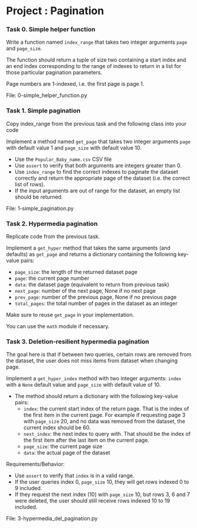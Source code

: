 # Project : Pagination

### Task 0. Simple helper function
Write a function named ``index_range`` that takes two integer arguments ``page`` and ``page_size``.

The function should return a tuple of size two containing a start index and an end index corresponding to the range of indexes to return in a list for those particular pagination parameters.

Page numbers are 1-indexed, i.e. the first page is page 1.

File: 0-simple_helper_function.py

### Task 1. Simple pagination
Copy index_range from the previous task and the following class into your code

Implement a method named ``get_page`` that takes two integer arguments ``page`` with default value 1 and ``page_size`` with default value 10.

- Use the ``Popular_Baby_name.csv`` CSV file
- Use ``assert`` to verify that both arguments are integers greater than 0.
- Use ``index_range`` to find the correct indexes to paginate the dataset correctly and return the appropriate page of the dataset (i.e. the correct list of rows).
- If the input arguments are out of range for the dataset, an empty list should be returned.

File: 1-simple_pagination.py


### Task 2. Hypermedia pagination
Replicate code from the previous task.

Implement a ``get_hyper`` method that takes the same arguments (and defaults) as ``get_page`` and returns a dictionary containing the following key-value pairs:

- ``page_size``: the length of the returned dataset page
- ``page``: the current page number
- ``data``: the dataset page (equivalent to return from previous task)
- ``next_page``: number of the next page, None if no next page
- ``prev_page``: number of the previous page, None if no previous page
- ``total_pages``: the total number of pages in the dataset as an integer

Make sure to reuse ``get_page`` in your implementation.

You can use the ``math`` module if necessary.


### Task 3. Deletion-resilient hypermedia pagination
The goal here is that if between two queries, certain rows are removed from the dataset, the user does not miss items from dataset when changing page.

Implement a ``get_hyper_index`` method with two integer arguments: ``index`` with a ``None`` default value and ``page_size`` with default value of 10.

- The method should return a dictionary with the following key-value pairs:
    - ``index``: the current start index of the return page. That is the index of the first item in the current page. For example if requesting page 3 with ``page_size`` 20, and no data was removed from the dataset, the current index should be 60.
    - ``next_index``: the next index to query with. That should be the index of the first item after the last item on the current page.
    - ``page_size``: the current page size
    - ``data``: the actual page of the dataset

Requirements/Behavior:

- Use ``assert`` to verify that ``index`` is in a valid range.
- If the user queries index 0, ``page_size`` 10, they will get rows indexed 0 to 9 included.
- If they request the next index (10) with ``page_size`` 10, but rows 3, 6 and 7 were deleted, the user should still receive rows indexed 10 to 19 included.

File: 3-hypermedia_del_pagination.py
